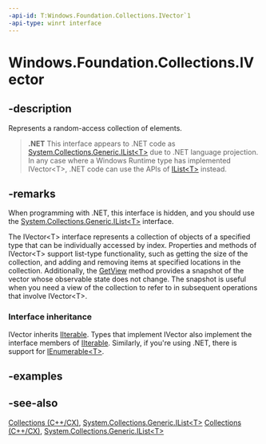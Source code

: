 ```yaml
---
-api-id: T:Windows.Foundation.Collections.IVector`1
-api-type: winrt interface
---
```


<!-- Interface syntax.
public interface IVector<T> : Windows.Foundation.Collections.IIterable<T>
-->

# Windows.Foundation.Collections.IVector<T>

## -description
Represents a random-access collection of elements.



> **.NET**
> This interface appears to .NET code as [System.Collections.Generic.IList\<T\>](/dotnet/api/system.collections.generic.ilist-1) due to .NET language projection. In any case where a Windows Runtime type has implemented IVector&lt;T&gt;, .NET code can use the APIs of [IList\<T\>](/dotnet/api/system.collections.generic.ilist-1) instead.

## -remarks
When programming with .NET, this interface is hidden, and you should use the [System.Collections.Generic.IList\<T\>](/dotnet/api/system.collections.generic.ilist-1) interface.

The IVector&lt;T&gt; interface represents a collection of objects of a specified type that can be individually accessed by index. Properties and methods of IVector&lt;T&gt; support list-type functionality, such as getting the size of the collection, and adding and removing items at specified locations in the collection. Additionally, the [GetView](ivector_1_getview_37498667.md) method provides a snapshot of the vector whose observable state does not change. The snapshot is useful when you need a view of the collection to refer to in subsequent operations that involve IVector&lt;T&gt;.

### Interface inheritance

IVector inherits [IIterable](iiterable_1.md). Types that implement IVector also implement the interface members of [IIterable](iiterable_1.md). Similarly, if you're using .NET, there is support for [IEnumerable\<T\>](/dotnet/api/system.collections.generic.ienumerable-1).

## -examples

## -see-also
[Collections (C++/CX)](/cpp/cppcx/collections-c-cx), [System.Collections.Generic.IList\<T\>](/dotnet/api/system.collections.generic.ilist-1)
[Collections (C++/CX)](/cpp/cppcx/collections-c-cx), [System.Collections.Generic.IList\<T\>](/dotnet/api/system.collections.generic.ilist-1)
